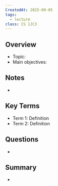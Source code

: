 ```yaml
---
CreatedAt: 2025-09-05
tags:
  - lecture
class: CS 1JC3
---
```

## Overview
- Topic:
- Main objectives:

## Notes
- 

## Key Terms
- Term 1: Definition
- Term 2: Definition

## Questions
- 

## Summary
- 
